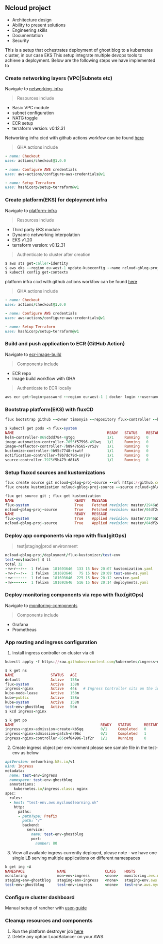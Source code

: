 Ncloud project
---

- Architecture design
- Ability to present solutions
- Engineering skills
- Documentation
- Security


This is a setup that ochestrates deployment of ghost blog to a kubernetes cluster, in our case EKS 
This setup integrate multiple devops tools to achieve a deployment. Below are the following steps we have implemented to 

### Create networking layers (VPC|Subnets etc)
Navigate to [networking-infra](https://github.com/timonyia/ncloud-gblog-proj/tree/master/infra/networking)
>Resources include 
* Basic VPC module 
* subnet configuration 
* NATG toggle 
* ECR setup
* terraform version: v0.12.31

Networking infra cicd with github actions workfow can be found [here](https://github.com/timonyia/ncloud-gblog-proj/blob/master/.github/workflows/infra-networking-cd.yaml)
>GHA actions include
```ruby
- name: Checkout
uses: actions/checkout@1.0.0

- name: Configure AWS credentials
uses: aws-actions/configure-aws-credentials@v1

- name: Setup Terraform
uses: hashicorp/setup-terraform@v1

```
### Create platform(EKS) for deployment infra 
Navigate to [platform-infra](https://github.com/timonyia/ncloud-gblog-proj/tree/master/infra/platform)
>Resources include
* Third party EKS module
* Dynamic networking interpolation 
* EKS v1.20 
* terraform version: v0.12.31

>Authenticate to cluster after creation 
```ruby
$ aws sts get-caller-identity
$ aws eks --region eu-west-1 update-kubeconfig --name ncloud-gblog-proj-cluster
$ kubectl config get-contexts
```

platform infra cicd with github actions workfow can be found [here](https://github.com/timonyia/ncloud-gblog-proj/blob/master/.github/workflows/infra-platform-cd.yaml)
>GHA actions include
```ruby
- name: Checkout
uses: actions/checkout@1.0.0

- name: Configure AWS credentials
uses: aws-actions/configure-aws-credentials@v1

- name: Setup Terraform
uses: hashicorp/setup-terraform@v1
```
### Build and push application to ECR (GitHub Action)
Navigate to [ecr-image-build](https://github.com/timonyia/ncloud-gblog-proj/blob/master/.github/workflows/app-docker-builder.yaml)
>Components include 
* ECR repo 
* Image build workflow with GHA
>Authenticate to ECR locally 
```ruby
aws ecr get-login-password --region eu-west-1 | docker login --username AWS --password-stdin 303577xxxxx.dkr.ecr.eu-west-1.amazonaws.com
```

### Bootstrap platform(EKS) with fluxCD
```ruby
flux bootstrap github --owner timonyia --repository flux-controller --branch master --path apps --personal true --components-extra=image-reflector-controller,image-automation-controller --token-auth
```
```ruby
$ kubectl get pods -n flux-system 
NAME                                           READY   STATUS    RESTARTS   AGE
helm-controller-869cbdd784-4gtgq               1/1     Running   0          65m
image-automation-controller-7655f57596-49lwq   1/1     Running   0          65m
image-reflector-controller-7b89476565-vr52v    1/1     Running   0          65m
kustomize-controller-9b95c7748-tswtf           1/1     Running   0          65m
notification-controller-f9b7dc79d-snj79        1/1     Running   0          65m
source-controller-7975f5b479-d8f45             1/1     Running   0          65m
```

### Setup fluxcd sources and kustomizations 
```ruby
flux create source git ncloud-gblog-proj-source --url https://github.com/timonyia/ncloud-gblog-proj.git --branch master --interval 30s --export | tee apps/ncloud-gblog-proj-source.yaml
flux create kustomization ncloud-gblog-proj-source --source ncloud-gblog-proj-source --path "./deployment/flux-kustomizer" --prune true --validation client --interval 10m --export | tee -a apps/ncloud-gblog-proj-source.yaml 
```
```ruby
flux get source git ; flux get kustomization 
NAME                            READY   MESSAGE                                                                 REVISION                                        SUSPENDED 
flux-system                     True    Fetched revision: master/2946a5144624abc62d6a286c5babb823666763ba       master/2946a5144624abc62d6a286c5babb823666763ba False    
ncloud-gblog-proj-source        True    Fetched revision: master/04df242257cd11859b1171c35ee9b3fe29dc0663       master/04df242257cd11859b1171c35ee9b3fe29dc0663 False    
NAME                            READY   MESSAGE                                                                 REVISION                                        SUSPENDED 
flux-system                     True    Applied revision: master/2946a5144624abc62d6a286c5babb823666763ba       master/2946a5144624abc62d6a286c5babb823666763ba False    
ncloud-gblog-proj-source        True    Applied revision: master/04df242257cd11859b1171c35ee9b3fe29dc0663       master/04df242257cd11859b1171c35ee9b3fe29dc0663 False 
```

### Deploy app components via repo with flux(gitOps)
>test|staging|prod environment 
```ruby
ncloud-gblog-proj/deployment/flux-kustomizer/test-env
test-env[master] $ ll 
total 32
-rw-r--r--  1 felixm  181693646  133 15 Nov 20:07 kustomization.yaml
-rw-r--r--  1 felixm  181693646   75 15 Nov 20:09 test-env-ns.yaml
-rw-------  1 felixm  181693646  225 15 Nov 20:12 service.yaml
-rw-------  1 felixm  181693646  516 15 Nov 20:14 deployments.yaml
```

### Deploy monitoring components via repo with flux(gitOps)
Navigate to [monitoring-components](https://github.com/timonyia/ncloud-gblog-proj/tree/master/deployment/flux-kustomizer/cluster-monitoring)
>Components include 
* Grafana 
* Prometheus 

### App routing and ingress configuration 
1. Install ingress controller on cluster via cli
```ruby
kubectl apply -f https://raw.githubusercontent.com/kubernetes/ingress-nginx/controller-v1.0.0/deploy/static/provider/cloud/deploy.yaml

$ k get ns 
NAME                 STATUS   AGE
default              Active   158m
flux-system          Active   138m
ingress-nginx        Active   44s   # Ingress Controller sits on the ingress-nginx NS
kube-node-lease      Active   158m
kube-public          Active   158m
kube-system          Active   158m
test-env-ghostblog   Active   56m
$ kcd ingress-nginx

$ k get po 
NAME                                        READY   STATUS      RESTARTS   AGE
ingress-nginx-admission-create-kb5qq        0/1     Completed   0          71s
ingress-nginx-admission-patch-nr96c         0/1     Completed   1          71s
ingress-nginx-controller-65c4f84996-lsf2r   1/1     Running     0          71s
```
2. Create ingress object per environment please see sample file in the test-env as below  

```ruby
apiVersion: networking.k8s.io/v1
kind: Ingress
metadata:
  name: test-env-ingress
  namespace: test-env-ghostblog
  annotations:
    kubernetes.io/ingress.class: nginx
spec:
  rules:
  - host: "test-env.aws.mycloudlearning.uk"
    http:
      paths:
      - pathType: Prefix
        path: "/"
        backend:
          service:
            name: test-env-ghostblog
            port:
              number: 80
```

3. View all available ingress currently deployed, please note - we have one single LB serving multiple applications on different namespaces 
```ruby
k get ing -A 
NAMESPACE               NAME                  CLASS    HOSTS                                ADDRESS                                                                   PORTS   AGE
monitoring              mon-env-ingress       <none>   monitoring.aws.mycloudlearning.uk    aa5c0806e27224c50aeac2e5b02ee1e5-1755909412.eu-west-1.elb.amazonaws.com   80      4m9s
staging-env-ghostblog   staging-env-ingress   <none>   staging-env.aws.mycloudlearning.uk   aa5c0806e27224c50aeac2e5b02ee1e5-1755909412.eu-west-1.elb.amazonaws.com   80      20m
test-env-ghostblog      test-env-ingress      <none>   test-env.aws.mycloudlearning.uk      aa5c0806e27224c50aeac2e5b02ee1e5-1755909412.eu-west-1.elb.amazonaws.com   80      27m
```

### Configure cluster dashboard 
Manual setup of rancher with [user-guide](https://rancher.com/docs/rke/latest/en/config-options/)


### Cleanup resources and components 
1. Run the platform destroyer job [here](https://github.com/timonyia/ncloud-gblog-proj/actions/workflows/infra-platform-eks-destroy.yaml)
2. Delete any ophan LoadBalancer on your AWS 
